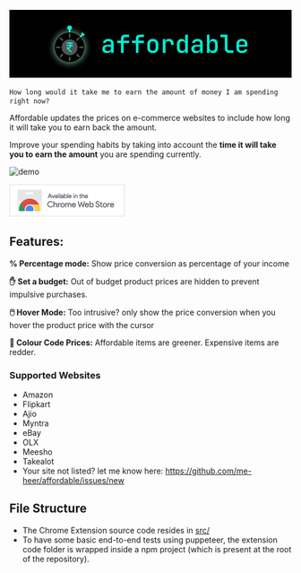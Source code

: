 ![affordable-banner](assets/affordable-readme-banner.png)

    How long would it take me to earn the amount of money I am spending right now?

Affordable updates the prices on e-commerce websites to include how long it will take you to earn back the amount.

Improve your spending habits by taking into account the **time it will take you to earn the amount** you are spending currently.

![demo](assets/affordable-demo.gif)

[![Google Chrome](assets/chrome-web-store.png "Google Chrome")](https://chrome.google.com/webstore/detail/affordable/cpkjnccpkemkddljkidlfplaakmhpfje)

## Features:

**% Percentage mode:** Show price conversion as percentage of your income

**✋ Set a budget:** Out of budget product prices are hidden to prevent impulsive purchases.

**🖱️ Hover Mode:** Too intrusive? only show the price conversion when you hover the product price with the cursor

**🌈 Colour Code Prices:** Affordable items are greener. Expensive items are redder.


### Supported Websites
- Amazon
- Flipkart
- Ajio
- Myntra
- eBay
- OLX
- Meesho
- Takealot
- Your site not listed? let me know here: https://github.com/me-heer/affordable/issues/new


## File Structure
- The Chrome Extension source code resides in [src/](https://github.com/me-heer/affordable/tree/1.0.0/src)
- To have some basic end-to-end tests using puppeteer, the extension code folder is wrapped inside a npm project (which is present at the root of the repository).
